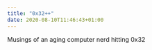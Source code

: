 ```yaml
---
title: "0x32++"
date: 2020-08-10T11:46:43+01:00
---
```

Musings of an aging computer nerd hitting 0x32
